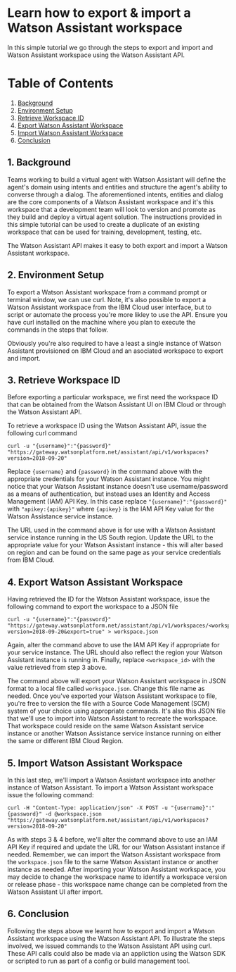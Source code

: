 # Learn how to export & import a Watson Assistant workspace
In this simple tutorial we go through the steps to export and import and Watson Assistant workspace using the Watson Assistant API. 

# Table of Contents
1. [Background](#1-background)
2. [Environment Setup](#2-environment-setup)
3. [Retrieve Workspace ID](#3-retrieve-workspace-id)
4. [Export Watson Assistant Workspace](#4-export-watson-assistant-workspace)
5. [Import Watson Assistant Workspace](#5-import-watson-assistant-workspace)
6. [Conclusion](#6-conclusion)


## 1. Background 
Teams working to build a virtual agent with Watson Assistant will define the agent's domain using intents and entities and structure the agent's ability to converse through a dialog. The aforementioned intents, entities and dialog are the core components of a Watson Assistant workspace and it's this workspace that a development team will look to version and promote as they build and deploy a virtual agent solution. The instructions provided in this simple tutorial can be used to create a duplicate of an existing workspace that can be used for training, development, testing, etc.

The Watson Assistant API makes it easy to both export and import a Watson Assistant workspace. 

## 2. Environment Setup
To export a Watson Assistant workspace from a command prompt or terminal window, we can use curl. Note, it's also possible to export a Watson Assistant workspace from the IBM Cloud user interface, but to script or automate the process you're more likley to use the API. Ensure you have curl installed on the machine where you plan to execute the commands in the steps that follow. 

Obviously you're also required to have a least a single instance of Watson Assistant provisioned on IBM Cloud and an asociated workspace to export and import. 


## 3. Retrieve Workspace ID
Before exporting a particular workspace, we first need the workspace ID that can be obtained from the Watson Assistant UI on IBM Cloud or through the Watson Assistant API. 

To retrieve a workspace ID using the Watson Assistant API, issue the following curl command 
```
curl -u "{username}":"{password}" "https://gateway.watsonplatform.net/assistant/api/v1/workspaces?version=2018-09-20"
```

Replace `{username}` and `{password}` in the command above with the appropriate credentials for your Watson Assistant instance. You might notice that your Watson Assistant instance doesn't use username/password as a means of authentication, but instead uses an Identity and Access Management (IAM) API Key. In this case replace `"{username}":"{password}"` with `"apikey:{apikey}"`  where `{apikey}` is the IAM API Key value for the Watson Assistance service instance. 

The URL used in the command above is for use with a Watson Assistant service instance running in the US South region. Update the URL to the appropriate value for your Watson Assistant instance - this will alter based on region and can be found on the same page as your service credentials from IBM Cloud. 

## 4. Export Watson Assistant Workspace 
Having retrieved the ID for the Watson Assistant workspace, issue the following command to export the workspace to a JSON file
```
curl -u "{username}":"{password}"  "https://gateway.watsonplatform.net/assistant/api/v1/workspaces/<workspace_id>?version=2018-09-20&export=true" > workspace.json
```

Again, alter the command above to use the IAM API Key if appropriate for your service instance. The URL should also reflect the region your Watson Assistant instance is running in. Finally, replace `<workspace_id>` with the value retrieved from step 3 above. 

The command above will export your Watson Assistant workspace in JSON format to a local file called `workspace.json`. Change this file name as needed. Once you've exported your Watson Assistant workspace to file, you're free to version the file with a Source Code Management (SCM) system of your choice using appropriate commands. It's also this JSON file that we'll use to import into Watson Assistant to recreate the workspace. That workspace could reside on the same Watson Assistant service instance or another Watson Assistance service instance running on either the same or different IBM Cloud Region. 

## 5. Import Watson Assistant Workspace 
In this last step, we'll import a Watson Assistant workspace into another instance of Watson Assistant. To import a Watson Assistant workspace issue the following command: 
```
curl -H "Content-Type: application/json" -X POST -u "{username}":"{password}" -d @workspace.json "https://gateway.watsonplatform.net/assistant/api/v1/workspaces?version=2018-09-20"
```

As with steps 3 & 4 before, we'll alter the command above to use an IAM API Key if required and update the URL for our Watson Assistant instance if needed. Remember, we can import the Watson Assistant workspace from the `workspace.json` file to the same Watson Assistant instance or another instance as needed. After importing your Watson Assistant workspace, you may decide to change the workspace name to identify a workspace version or release phase - this workspace name change can be completed from the Watson Assistant UI after import. 

## 6. Conclusion 
Following the steps above we learnt how to export and import a Watson Assistant workspace using the Watson Assistant API. To illustrate the steps involved, we issued commands to the Watson Assistant API using curl. These API calls could also be made via an appliction using the Watson SDK or scripted to run as part of a config or build management tool. 

